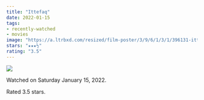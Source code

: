 ```yaml
---
title: "Ittefaq"
date: 2022-01-15
tags:
- recently-watched
- movies
image: "https://a.ltrbxd.com/resized/film-poster/3/9/6/1/3/1/396131-ittefaq-0-600-0-900-crop.jpg?v=c3d6e22e85"
stars: "★★★½"
rating: "3.5"
---
```


<div class="letterboxd-movie-data-content">
   <p><img src="https://a.ltrbxd.com/resized/film-poster/3/9/6/1/3/1/396131-ittefaq-0-600-0-900-crop.jpg?v=c3d6e22e85"/></p> <p>Watched on Saturday January 15, 2022.</p> 
  <p>Rated 3.5 stars.<p>
  <div class="float-clear"></div>
</div>